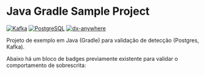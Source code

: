 # Java Gradle Sample Project
<!-- dx-cli:badges:start -->
[![Kafka](https://img.shields.io/badge/Kafka-Dev_Service-black?logo=apachekafka)](#) [![PostgreSQL](https://img.shields.io/badge/PostgreSQL-Dev_Service-blue?logo=postgresql)](#) [![dx-anywhere](https://img.shields.io/badge/DX--Anywhere-CLI-1ED6FF)](#)
<!-- dx-cli:badges:end -->





Projeto de exemplo em Java (Gradle) para validação de detecção (Postgres, Kafka).

Abaixo há um bloco de badges previamente existente para validar o comportamento de sobrescrita:

